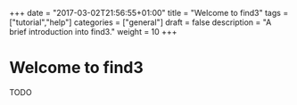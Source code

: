 +++
date = "2017-03-02T21:56:55+01:00"
title = "Welcome to find3"
tags = ["tutorial","help"]
categories = ["general"]
draft = false
description = "A brief introduction into find3."
weight = 10
+++

# Welcome to find3

TODO